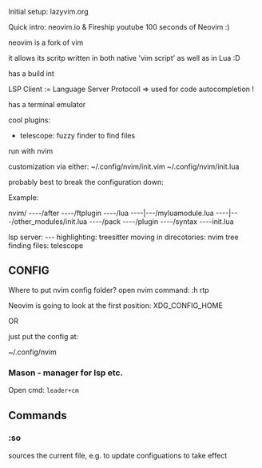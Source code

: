 Initial setup: lazyvim.org


Quick intro: neovim.io & Fireship youtube 100 seconds of Neovim :)




neovim is a fork of vim

it allows its scritp written in both native 'vim script' as well as in Lua :D

has a build int 

LSP Client := Language Server Protocoll
=> used for code autocompletion !



has a terminal emulator

cool plugins:

- telescope: fuzzy finder to find files


run with nvim


customization via either:
~/.config/nvim/init.vim
~/.config/nvim/init.lua

probably best to break the configuration down:

Example:

nvim/
----/after
----/ftplugin
----/lua
----|---/myluamodule.lua
----|---/other_modules/init.lua
----/pack
----/plugin
----/syntax
----init.lua



lsp server: ---
highlighting: treesitter
moving in direcotories: nvim tree
finding files: telescope


## CONFIG

Where to put nvim config folder?
open nvim
command:
:h rtp

Neovim is going to look at the first position: XDG_CONFIG_HOME

OR

just put the config at:

~/.config/nvim


### Mason - manager for lsp etc.
Open cmd:
`leader+cm`


## Commands

### :so

sources the current file, e.g. to update configuations to take effect

